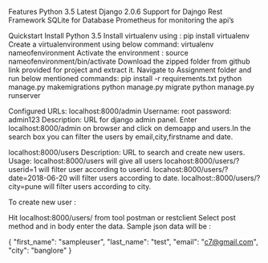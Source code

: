 ﻿Features
Python 3.5
Latest Django 2.0.6
Support for Dajngo Rest Framework
SQLite for Database
Prometheus for monitoring the api’s

Quickstart
Install Python 3.5
Install virtualenv using : pip install virtualenv
Create a virtualenvironment using below command:
virtualenv nameofenvironment
Activate the environment : source nameofenvironment/bin/activate
Download the zipped folder from github link provided for project and extract it.
Navigate to Assignment folder and run below mentioned commands:
pip install -r requirements.txt
python manage.py makemigrations
python manage.py migrate
python manage.py runserver

Configured URLs:
localhost:8000/admin
Username: root
password: admin123
Description: URL for django admin panel. Enter localhost:8000/admin on 	browser and click on demoapp and users.In the search box you can 	filter the users by email,city,firstname and date.

localhost:8000/users
Description: URL to search and create new users. 
Usage: localhost:8000/users will give all users
       locahost:8000/users/?userid=1 will filter user according to userid.
	   locahost:8000/users/?date=2018-06-20 will filter users according to date.
  	   localhost::8000/users/?city=pune will filter users according to city.

To create new user :

Hit localhost:8000/users/ from tool postman or restclient
Select post method and in body enter the data.
Sample json data will be :

{
	"first_name": "sampleuser",
	"last_name": "test",
	"email": "c7@gmail.com",
	"city": "banglore"
}



	





